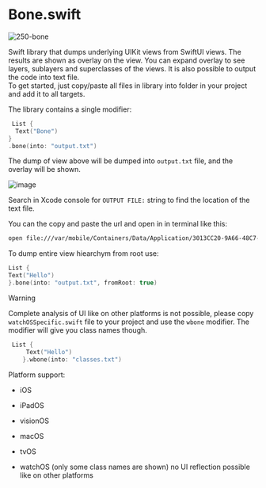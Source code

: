 # Bone.swift

![250-bone](https://github.com/filipvabrousek/Bone/assets/18376136/857e695b-d1ee-410f-a13e-b6d4bc51580d)

Swift library that dumps underlying UIKit views from SwiftUI views.
The results are shown as overlay on the view.
You can expand overlay to see layers, sublayers and superclasses of the views.
It is also possible to output the code into text file.  
To get started, just copy/paste all files in library into folder in your project and add it to all targets.


The library contains a single modifier:

```swift
 List {
  Text("Bone")
}
.bone(into: "output.txt")
```

The dump of view above will be dumped into ```output.txt``` file, and the overlay will be shown.

![image](https://github.com/filipvabrousek/Bone/assets/18376136/acf0014d-b594-4d50-b8f4-1d92489ded9e)

Search in Xcode console for ```OUTPUT FILE:``` string to find the location of the text file.

You can the copy and paste the url and open in in terminal like this:

```sh
open file:///var/mobile/Containers/Data/Application/3013CC20-9A66-48C7-9880-5977FF7D072E/Documents/output.txt
```

To dump entire view hiearchym from root use:

```swift
List {
Text("Hello")
}.bone(into: "output.txt", fromRoot: true)
```

> [!WARNING]
> Complete analysis of UI like on other platforms is not possible, please copy ```watchOSSpecific.swift``` file to your project and use the ```wbone``` modifier.
The modifier will give you class names though.
```swift
 List {
     Text("Hello")
    }.wbone(into: "classes.txt")
```

Platform support:
* iOS
* iPadOS
* visionOS
* macOS
* tvOS
  
* watchOS (only some class names are shown) no UI reflection possible like on other platforms








